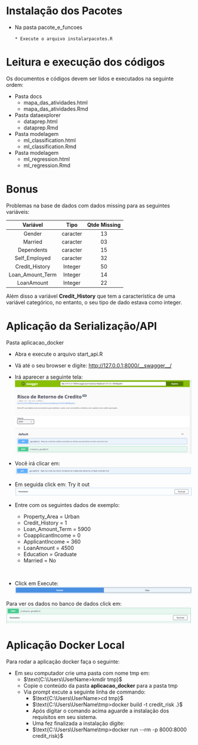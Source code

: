 # Instalação dos Pacotes

* Na pasta pacote_e_funcoes

      * Execute o arquivo instalarpacotes.R

# Leitura e execução dos códigos

Os documentos e códigos devem ser lidos e executados na seguinte ordem:

* Pasta docs
    * mapa_das_atividades.html
    * mapa_das_atividades.Rmd
* Pasta dataexplorer
    * dataprep.html
    * dataprep.Rmd        
* Pasta modelagem
    * ml_classification.html
    * ml_classification.Rmd        
* Pasta modelagem
    * ml_regression.html
    * ml_regression.Rmd

# Bonus 

Problemas na base de dados com dados missing para as seguintes variáveis:

<center>

|       Variável     |   Tipo   |   Qtde Missing  |
|:------------------:|:--------:|:---------------:|
|  Gender            | caracter |      13         |
|  Married           | caracter |      03         |
|  Dependents        | caracter |      15         |
|  Self_Employed     | caracter |      32         |
|  Credit_History    | Integer  |      50         |
|  Loan_Amount_Term  | Integer  |      14         |
|  LoanAmount  	     | Integer  |      22	        |   	

</center>  

Além disso a variável __Credit_History__ que tem a característíca de uma variável categórico, no entanto, o seu tipo de dado estava como integer.


# Aplicação da Serialização/API

Pasta aplicacao_docker

* Abra e execute o arquivo start_api.R
* Vá até o seu browser e digite: http://127.0.0.1:8000/__swagger__/

* Irá aparecer a seguinte tela:
![primeira tela](imagens/tela1.png?raw=true "Title")

* Você irá clicar em:  
![get prediction](imagens/get_pred.png)

* Em seguida click em: Try it out
![Try out](imagens/try.png)

* Entre com os seguintes dados de exemplo:

  * Property_Area = Urban
  * Credit_History = 1
  * Loan_Amount_Term = 5900  
  * CoapplicantIncome = 0
  * ApplicantIncome = 360
  * LoanAmount = 4500
  * Education = Graduate
  * Married = No

<br>

* Click em Execute:
![Execute](imagens/execute.png)

Para ver os dados no banco de dados click em: 
![Post](imagens/post_pred.png)


# Aplicação Docker Local

Para rodar a aplicação docker faça o seguinte:

  * Em seu computador crie uma pasta com nome tmp em:
      * $\text{C:\Users\UserName>kmdir tmp}$
      * Copie o conteúdo da pasta __aplicacao_docker__ para a pasta tmp
      * Via prompt excute a seguinte linha de commando:
        * $\text{C:\Users\UserName>cd tmp}$
        * $\text{C:\Users\UserName\tmp>docker build -t credit_risk .}$
        * Após digitar o comando acima aguarde a instalação dos requisitos em seu sistema.
        * Uma fez finalizada a instalação digite:
        * $\text{C:\Users\UserName\tmp>docker run --rm -p 8000:8000 credit_risk}$  
    
    
        
    
